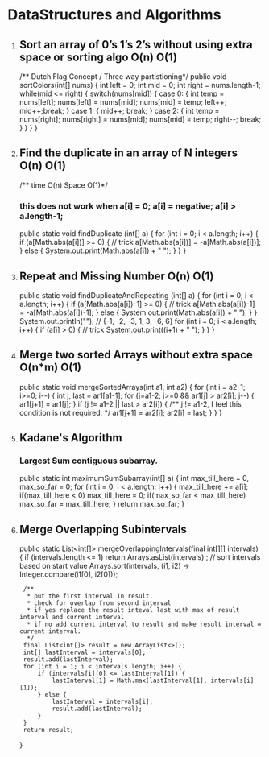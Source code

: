 # DataStructures and Algorithms

1. ## Sort an array of 0’s 1’s 2’s without using extra space or sorting algo O(n) O(1)
	/** Dutch Flag Concept / Three way partistioning*/
	public void sortColors(int[] nums) {
        int left = 0; int mid = 0; int right = nums.length-1;
        while(mid <= right) {
            switch(nums[mid]) {
                case 0: {
                    int temp = nums[left];
                    nums[left] = nums[mid];
                    nums[mid] = temp;
                    left++; mid++;break;
                }
                case 1: {
                    mid++; break;
                }
                case 2: {
                    int temp = nums[right];
                    nums[right] = nums[mid];
                    nums[mid] = temp;
                    right--; break;
                }
            }
        }
    }

2. ## Find the duplicate in an array of N integers O(n) O(1)
    /** time O(n) Space O(1)*/
    ### this does not work when a[i] = 0; a[i] = negative; a[i] > a.length-1;
    public static void findDuplicate (int[] a) {
        for (int i = 0; i < a.length; i++) {
            if (a[Math.abs(a[i])] >= 0) { // trick
                a[Math.abs(a[i])] = -a[Math.abs(a[i])];
            } else {
                System.out.print(Math.abs(a[i]) + " ");
            }
        }
    }

3. ## Repeat and Missing Number O(n) O(1)
    public static void findDuplicateAndRepeating (int[] a) {
        for (int i = 0; i < a.length; i++) {
            if (a[Math.abs(a[i])-1] >= 0) { // trick
                a[Math.abs(a[i])-1] = -a[Math.abs(a[i])-1];
            } else {
                System.out.print(Math.abs(a[i]) + " ");
            }
        }
        System.out.println("");
        // {-1, -2, -3, 1, 3, -6, 6}
        for (int i = 0; i < a.length; i++) {
            if (a[i] > 0) { // trick
                System.out.print((i+1) + " ");
            }
        }
    }

4. ## Merge two sorted Arrays without extra space O(n*m) O(1)
    public static void mergeSortedArrays(int a1, int a2) {
        for (int i = a2-1; i>=0; i--) {
            int j, last = ar1[a1-1];
            for (j=a1-2; j>=0 && ar1[j] > ar2[i]; j--) {
                ar1[j+1] = ar1[j];
            }
            if (j != a1-2 || last > ar2[i]) { /** j != a1-2, I feel this condition is not required. */
                ar1[j+1] = ar2[i];
                ar2[i] = last;
            }
        } 
    }

5. ## Kadane's Algorithm
    ### Largest Sum contiguous subarray.
    public static int maximumSumSubarray(int[] a) {
        int max_till_here = 0, max_so_far = 0;
        for (int i = 0; i < a.length; i++) {
            max_till_here += a[i];
            if(max_till_here < 0) max_till_here = 0;
            if(max_so_far < max_till_here) max_so_far = max_till_here;
        }
        return max_so_far;
    }

5. ## Merge Overlapping Subintervals
    public static List<int[]> mergeOverlappingIntervals(final int[][] intervals) {
       if (intervals.length <= 1) return Arrays.asList(intervals) ;
       // sort intervals based on start value
        Arrays.sort(intervals, (i1, i2) -> Integer.compare(i1[0], i2[0]));

        /**
         * put the first interval in result.
         * check for overlap from second interval
         * if yes replace the result inteval last with max of result interval and current interval
         * if no add current interval to result and make result interval = current interval.
         */
        final List<int[]> result = new ArrayList<>();
        int[] lastInterval = intervals[0];
        result.add(lastInterval);
        for (int i = 1; i < intervals.length; i++) {
            if (intervals[i][0] <= lastInterval[1]) {
                lastInterval[1] = Math.max(lastInterval[1], intervals[i][1]);
            } else {
                lastInterval = intervals[i];
                result.add(lastInterval);
            }
        }
        return result;
    }
